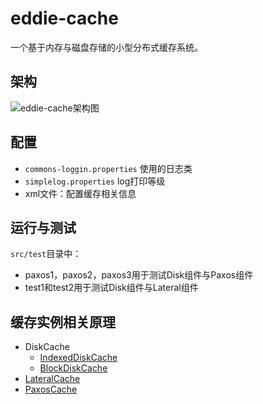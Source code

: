 # eddie-cache
一个基于内存与磁盘存储的小型分布式缓存系统。

## 架构
![eddie-cache架构图](https://tva1.sinaimg.cn/large/008eGmZEly1gnqkwy9qd8j30ze0q1ju4.jpg)

## 配置
- `commons-loggin.properties` 使用的日志类
- `simplelog.properties` log打印等级
- xml文件：配置缓存相关信息

## 运行与测试
`src/test`目录中：
- paxos1，paxos2，paxos3用于测试Disk组件与Paxos组件
- test1和test2用于测试Disk组件与Lateral组件

## 缓存实例相关原理
- DiskCache
    - [IndexedDiskCache](https://github.com/eddieVim/eddie-cache/blob/master/AboutIndexedDiskCacheKit.md)
    - [BlockDiskCache]()
- [LateralCache]()
- [PaxosCache]()
